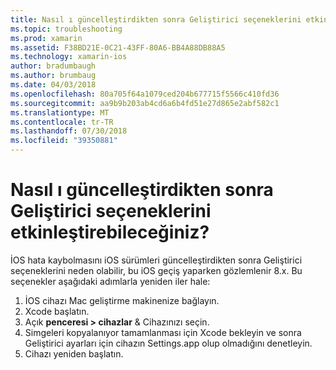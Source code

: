 ```yaml
---
title: Nasıl ı güncelleştirdikten sonra Geliştirici seçeneklerini etkinleştirebileceğiniz?
ms.topic: troubleshooting
ms.prod: xamarin
ms.assetid: F38BD21E-0C21-43FF-80A6-BB4A88DB88A5
ms.technology: xamarin-ios
author: bradumbaugh
ms.author: brumbaug
ms.date: 04/03/2018
ms.openlocfilehash: 80a705f64a1079ced204b677715f5566c410fd36
ms.sourcegitcommit: aa9b9b203ab4cd6a6b4fd51e27d865e2abf582c1
ms.translationtype: MT
ms.contentlocale: tr-TR
ms.lasthandoff: 07/30/2018
ms.locfileid: "39350881"
---
```

# <a name="how-can-i-reenable-developer-options-after-updating-ios"></a>Nasıl ı güncelleştirdikten sonra Geliştirici seçeneklerini etkinleştirebileceğiniz?

İOS hata kaybolmasını iOS sürümleri güncelleştirdikten sonra Geliştirici seçeneklerini neden olabilir, bu iOS geçiş yaparken gözlemlenir 8.x. Bu seçenekler aşağıdaki adımlarla yeniden iler hale:

1. İOS cihazı Mac geliştirme makinenize bağlayın.
2. Xcode başlatın.
3. Açık **penceresi > cihazlar** & Cihazınızı seçin.
4. Simgeleri kopyalanıyor tamamlanması için Xcode bekleyin ve sonra Geliştirici ayarları için cihazın Settings.app olup olmadığını denetleyin.
5. Cihazı yeniden başlatın.

